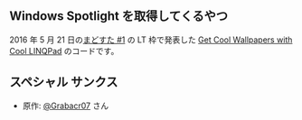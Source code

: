 ## Windows Spotlight を取得してくるやつ

2016 年 5 月 21 日の[まどすた #1](https://roommetro.doorkeeper.jp/events/44062) の LT 枠で発表した [Get Cool Wallpapers with Cool LINQPad](https://docs.com/takeshik/9502) のコードです。

## スペシャル サンクス

* 原作: [@Grabacr07](https://github.com/Grabacr07) さん
